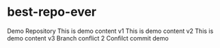 # best-repo-ever
Demo Repository
This is demo content v1
This is demo content v2
This is demo content v3
Branch conflict 2 
Confilct commit demo
